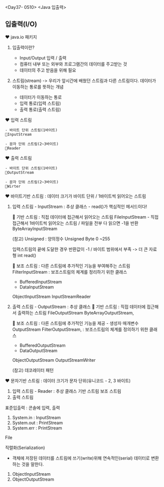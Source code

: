 <Day37- 0510>
<Java 입출력>

## 입출력(I/O)

❤️ java.io 패키지

1. 입출력이란?

   - Input/Output 입력 / 출력
   - 컴퓨터 내부 또는 외부와 프로그램간의 데이터를 주고받는 것
   - 데이터의 주고 받음을 위해 필요

2. 스트림(stream) -> 우리가 앞시간에 배웠던 스트림과 다른 스트림이다. 데이터가 이동하는 통로를 뜻하는 개념

   - 데이터가 이동하는 통로
   - 입력 통로(입력 스트림)
   - 출력 통로(출력 스트림)

❤️ 입력 스트림

    - 바이트 단위 스트림(1바이트)
    🤍InputStream

    - 문자 단위 스트림(2~3바이트)
    🤍Reader

❤️ 출력 스트림

    - 바이트 단위 스트림(1바이트)
    🤍OutputStream

    - 문자 단위 스트림(2~3바이트)
    🤍Wirter

❤️ 바이트기반 스트림 : 데이터 크기가 바이트 단위 / 1바이트씩 읽어오는 스트림

1. 입력 스트림 - InputStream : 추상 클래스 - read()가 핵심적인 메서드이다!

   🤍 기반 스트림 : 직접 데이터에 접근해서 읽어오는 스트림
   FileInputStream - 직접 접근해서 1바이트씩 읽어오는 스트림 / 파일을 전부 다 읽으면 -1을 반환
   ByteArrayInputStream

   (참고)
   Unsigned : 양의정수
   Unsigned Byte 0 ~255

   입력스트림의 끝에 도달한 경우 반환값이 -1 / 바이트 범위에서 부족 -> 더 큰 자료형
   int read()

   🤍 보조 스트림 : 다른 스트림에 추가적인 기능을 부여해주는 스트림
   FilterInputStream : 보조스트림의 체계를 정리하기 위한 클래스

   - BufferedInputStream
   - DataInputStream

   ObjectInputStream
   InputStreamReader

2. 출력 스트림 - OutputStream : 추상 클래스
   🤍 기반 스트림 : 직접 데이터에 접근해서 출력하는 스트림
   FileOutputStream
   ByteArrayOutputStream,

   🤍 보조 스트림 : 다른 스트림에 추가적인 기능을 제공 - 생성자 매개변수 OutputStream
   FilterOutputStream, : 보조스트림의 체계를 정의하기 위한 클래스

   - BufferedOutputStream
   - DataOutputStream

   ObjectOutputStream
   OutputStreamWriter

   (참고)
   데코레이터 패턴

❤️ 문자기반 스트림 : 데이터 크기가 문자 단위(유니코드 - 2, 3 바이트)

1. 입력 스트림 - Reader : 추상 클래스
   기반 스트림
   보조 스트림
2. 출력 스트림

표준입출력 : 콘솔에 입력, 출력

1. System.in : InputStream
2. System.out : PrintStream
3. System.err : PrintStream

File

직렬화(Serialization)

- 객체에 저장된 데이터를 스트림에 쓰기(write)위해 연속적인(serial) 데이터로 변환하는 것을 말한다.

1. ObjectInputStream
2. ObjectOutputStream
